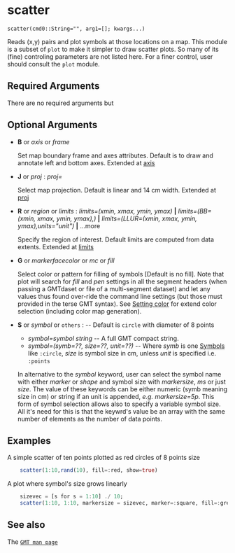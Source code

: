 # scatter

	scatter(cmd0::String="", arg1=[]; kwargs...)

Reads (x,y) pairs and plot symbols at those locations on a map. This module is a subset of `plot` to make
it simpler to draw scatter plots. So many of its (fine) controling parameters are not listed here. For a
finer control, user should consult the `plot` module.

Required Arguments
------------------

There are no required arguments but

Optional Arguments
------------------

- **B** or *axis* or *frame*

  Set map boundary frame and axes attributes. Default is to draw and annotate left and bottom axes.
  Extended at [axis](@ref)

- **J** or *proj* : *proj=<parameters>*

  Select map projection. Default is linear and 14 cm width. Extended at [proj](@ref)

- **R** or *region* or *limits* : *limits=(xmin, xmax, ymin, ymax)* **|** *limits=(BB=(xmin, xmax, ymin, ymax),)*
   **|** *limits=(LLUR=(xmin, xmax, ymin, ymax),units="unit")* **|** ...more 

   Specify the region of interest. Default limits are computed from data extents. Extended at [limits](@ref)

- **G** or *markerfacecolor* or *mc* or *fill*

   Select color or pattern for filling of symbols [Default is no fill]. Note that plot will search for *fill*
   and *pen* settings in all the segment headers (when passing a GMTdaset or file of a multi-segment dataset)
   and let any values thus found over-ride the command line settings (but those must provided in the terse GMT
   syntax). See [Setting color](@ref) for extend color selection (including color map generation).

- **S** or *symbol* or `others` : --  Default is `circle` with diameter of 8 points
   - *symbol=symbol string* -- A full GMT compact string.
   - *symbol=(symb=??, size=??, unit=??)*  -- Where *symb* is one [Symbols](@ref) like `:circle`, *size* is
     symbol size in cm, unless *unit* is specified i.e. `:points`

   In alternative to the *symbol* keyword, user can select the symbol name with either *marker* or *shape*
   and symbol size with *markersize*, *ms* or just *size*. The value of these keywords can be either numeric
   (symb meaning size in cm) or string if an unit is appended, *e.g.*  *markersize=5p*. This form of symbol
   selection allows also to specify a variable symbol size. All it's need for this is that the keywrd's value
   be an array with the same number of elements as the number of data points. 


Examples
--------

A simple scatter of ten points plotted as red circles of 8 points size

```julia
    scatter(1:10,rand(10), fill=:red, show=true)
```

A plot where symbol's size grows linearly

```julia
    sizevec = [s for s = 1:10] ./ 10;
    scatter(1:10, 1:10, markersize = sizevec, marker=:square, fill=:green, show=1)
```


See also
--------

The [`GMT man page`](https://gmt.soest.hawaii.edu/doc/latest/plot.html)